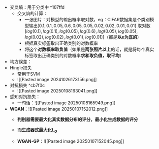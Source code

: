 - 交叉熵：用于分类中 ^107ffd
	- 交叉熵的计算：
		- 一张图片：对模型的输出概率取对数，eg：CIFAR数据集是个类别模型输出$[0.1, 0.1, 0.05, 0.6, 0.05, 0.05, 0.02, 0.02, 0.01, 0.01]$ 取对数$[log(0.1), log(0.1), log(0.05), log(0.6), log(0.05), log(0.05), log(0.02), log(0.02), log(0.01), log(0.01)]$（都是**以e为底的**）
		- 根据真实标签取出正确类别的对数概率
		- 将这个**对数概率取负值**（如果是**两张照片以上**的话，就是将每个真实标签取出正确类别的对数概率**求和取负值，取平均**）
- 均方误差：
- Hingle损失
	- 常用于SVM
	- ![[Pasted image 20241026173156.png]]
- 对抗损失 ^cb7f0c
	- ![[Pasted image 20250108163041.png]]
- 感知对抗损失：
	- 一句话：![[Pasted image 20250108165949.png]]
- **WGAN**：![[Pasted image 20250107152012.png]]
	- **判别器需要最大化真实数据分布的评分，最小化生成数据的评分**
	- **而生成器式最大化$L_G$**


	- **WGAN-GP**：![[Pasted image 20250107152045.png]]